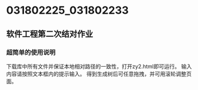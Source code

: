 # 031802225_031802233
## 软件工程第二次结对作业
### 超简单的使用说明
下载库中所有文件并保证本地相对路径的一致性，打开zy2.html即可运行。
输入内容请按照文本框内的提示输入。
得到生成树后可任意拖拽，并可用滚轮调整页面。
